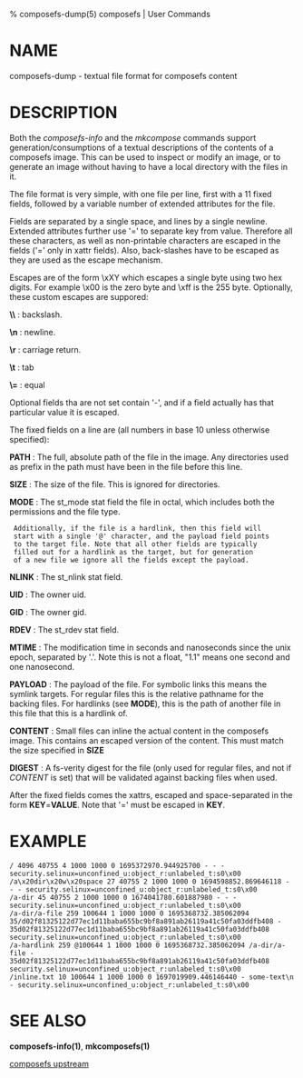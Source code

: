 % composefs-dump(5) composefs | User Commands

# NAME

composefs-dump - textual file format for composefs content

# DESCRIPTION

Both the *composefs-info* and the *mkcompose* commands support
generation/consumptions of a textual descriptions of the contents of a
composefs image. This can be used to inspect or modify an image, or to
generate an image without having to have a local directory with the
files in it.

The file format is very simple, with one file per line, first with a
11 fixed fields, followed by a variable number of extended attributes
for the file.

Fields are separated by a single space, and lines by a single
newline. Extended attributes further use '=' to separate key from
value. Therefore all these characters, as well as non-printable
characters are escaped in the fields ('=' only in xattr fields).
Also, back-slashes have to be escaped as they are used as the
escape mechanism.

Escapes are of the form \xXY which escapes a single byte using two hex
digits. For example \x00 is the zero byte and \xff is the 255 byte.
Optionally, these custom escapes are suppored:

 **\\\\**
 :    backslash.

 **\\n**
 :    newline.

 **\\r**
 :    carriage return.

 **\\t**
 :    tab

 **\\=**
 :    equal

Optional fields tha are not set contain '-', and if a field actually
has that particular value it is escaped.

The fixed fields on a line are (all numbers in base 10 unless
otherwise specified):

**PATH**
:   The full, absolute path of the file in the image. Any directories
    used as prefix in the path must have been in the file before this
    line.

**SIZE**
:   The size of the file. This is ignored for directories.

**MODE**
:    The st_mode stat field the file in octal, which includes both the
     permissions and the file type.

     Additionally, if the file is a hardlink, then this field will
     start with a single '@' character, and the payload field points
     to the target file. Note that all other fields are typically
     filled out for a hardlink as the target, but for generation
     of a new file we ignore all the fields except the payload.

**NLINK**
:    The st_nlink stat field.

**UID**
:    The owner uid.

**GID**
:    The owner gid.

**RDEV**
:    The st_rdev stat field.

**MTIME**
:    The modification time in seconds and nanoseconds since the unix
     epoch, separated by '.'. Note this is not a float, "1.1" means
     one second and one nanosecond.

**PAYLOAD**
:   The payload of the file. For symbolic links this means the symlink
    targets. For regular files this is the relative pathname for the
    backing files. For hardlinks (see **MODE**), this is the path of
    another file in this file that this is a hardlink of.

**CONTENT**
:   Small files can inline the actual content in the composefs
    image. This contains an escaped version of the content.
    This must match the size specified in **SIZE**

**DIGEST**
:   A fs-verity digest for the file (only used for regular files, and
    not if *CONTENT* is set) that will be validated against backing
    files when used.

After the fixed fields comes the xattrs, escaped and space-separated in the form
**KEY**=**VALUE**. Note that '=' must be escaped in **KEY**.


# EXAMPLE

```
/ 4096 40755 4 1000 1000 0 1695372970.944925700 - - - security.selinux=unconfined_u:object_r:unlabeled_t:s0\x00
/a\x20dir\x20w\x20space 27 40755 2 1000 1000 0 1694598852.869646118 - - - security.selinux=unconfined_u:object_r:unlabeled_t:s0\x00
/a-dir 45 40755 2 1000 1000 0 1674041780.601887980 - - - security.selinux=unconfined_u:object_r:unlabeled_t:s0\x00
/a-dir/a-file 259 100644 1 1000 1000 0 1695368732.385062094 35/d02f81325122d77ec1d11baba655bc9bf8a891ab26119a41c50fa03ddfb408 - 35d02f81325122d77ec1d11baba655bc9bf8a891ab26119a41c50fa03ddfb408 security.selinux=unconfined_u:object_r:unlabeled_t:s0\x00
/a-hardlink 259 @100644 1 1000 1000 0 1695368732.385062094 /a-dir/a-file - 35d02f81325122d77ec1d11baba655bc9bf8a891ab26119a41c50fa03ddfb408 security.selinux=unconfined_u:object_r:unlabeled_t:s0\x00
/inline.txt 10 100644 1 1000 1000 0 1697019909.446146440 - some-text\n - security.selinux=unconfined_u:object_r:unlabeled_t:s0\x00
```

# SEE ALSO

**composefs-info(1)**, **mkcomposefs(1)**

[composefs upstream](https://github.com/containers/composefs)
